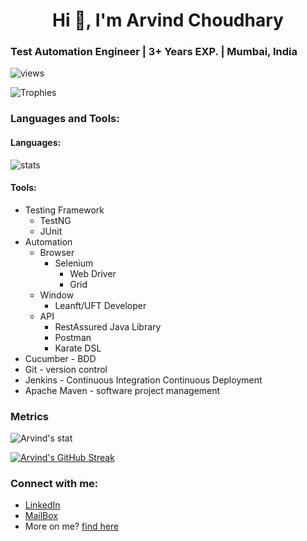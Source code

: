 <h1 align="center">Hi 👋, I'm Arvind Choudhary  </h1>

### Test Automation Engineer | 3+ Years EXP. | Mumbai, India
<!---Profile view counter--->          
![views](https://komarev.com/ghpvc/?username=Arvind142&color=blue)
  <!---Trophy Case--->          
![Trophies](https://github-profile-trophy.vercel.app/?username=Arvind142)


### Languages and Tools:
#### Languages:
![stats](https://github-readme-stats.vercel.app/api/top-langs?username=Arvind142&show_icons=true&locale=en&layout=compact)

#### Tools:
-   Testing Framework
    -   TestNG
    -   JUnit
-   Automation
    -   Browser
        -   Selenium
            -   Web Driver
            -   Grid
    -   Window
        -   Leanft/UFT Developer
    -   API
        -   RestAssured Java Library
        -   Postman
        -   Karate DSL
-   Cucumber - BDD
-   Git - version control
-   Jenkins - Continuous Integration Continuous Deployment
-   Apache Maven - software project management

### Metrics
![Arvind's stat](https://github-readme-stats.vercel.app/api?username=Arvind142&show_icons=true&locale=en&hide=issues,contribs)

[![Arvind's GitHub Streak](http://github-readme-streak-stats.herokuapp.com?user=Arvind142&hide_border=true&date_format=M%20j%5B%2C%20Y%5D)](https://git.io/streak-stats)



### Connect with me:
- [LinkedIn](https://linkedin.com/in/arvind-choudhary-0b0a82171/)
- [MailBox](mailto:arvindchoudhary142@yahoo.in)
- More on me? [find here](https://1drv.ms/b/s!Atbal6KEc75Z3Uad6Pp7ob_Owhud?e=9sXBGv)  
  